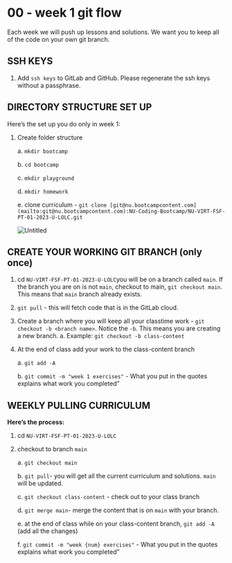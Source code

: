 # 00 - week 1 git flow

Each week we will push up lessons and solutions. We want you to keep all of the code on your own git branch.

## SSH KEYS

1. Add `ssh keys` to GitLab and GitHub. Please regenerate the ssh keys without a passphrase. 

## DIRECTORY STRUCTURE SET UP

Here’s the set up you do only in week 1:

1. Create folder structure

    a. `mkdir bootcamp`

    b. `cd bootcamp`

    c. `mkdir playground`

    d. `mkdir homework`

    e. clone curriculum  - `git clone [git@nu.bootcampcontent.com](mailto:git@nu.bootcampcontent.com):NU-Coding-Bootcamp/NU-VIRT-FSF-PT-01-2023-U-LOLC.git`
    
    ![Untitled](https://s3-us-west-2.amazonaws.com/secure.notion-static.com/c1f35f15-6801-4f90-9b1d-384de9fa6278/Untitled.png)
    

## CREATE YOUR WORKING GIT BRANCH (only once)

1. cd `NU-VIRT-FSF-PT-01-2023-U-LOLC`you will be on a branch called `main`. If the branch you are on is not `main`, checkout to main, `git checkout main`. This means that `main` branch already exists. 

2. `git pull` - this will fetch code that is in the GitLab cloud.

3. Create a branch where you will keep all your classtime work - `git checkout -b <branch name>`. Notice the `-b`. This means you are creating a new branch.
    a. Example: `git checkout -b class-content`

4. At the end of class add your work to the class-content branch

    a. `git add -A`

    b. `git commit -m "week 1 exercises"` - What you put in the quotes explains what work you completed”

## WEEKLY PULLING CURRICULUM

**Here’s the process:**

1. cd `NU-VIRT-FSF-PT-01-2023-U-LOLC`
2. checkout to branch `main`

    a. `git checkout main`

    b. `git pull`- you will get all the current curriculum and solutions. `main` will be updated.

    c. `git checkout class-content` -  check out to your class branch

    d. `git merge main`- merge the content that is on `main` with your branch.

    e. at the end of class while on your class-content branch, `git add -A` (add all the changes)

    f. `git commit -m "week {num} exercises"` - What you put in the quotes explains what work you completed”